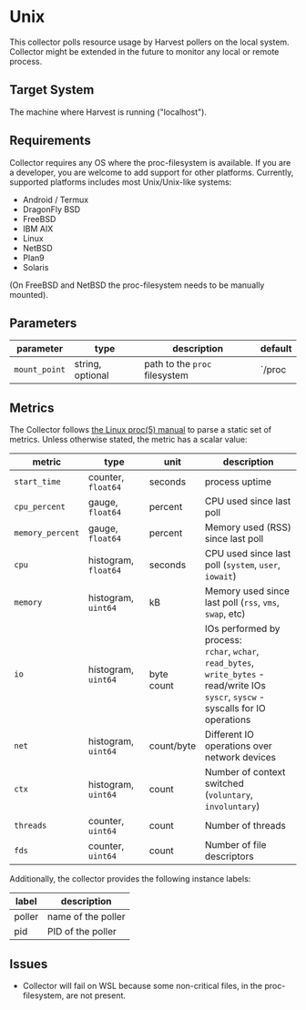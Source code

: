 # Unix

This collector polls resource usage by Harvest pollers on the local system. Collector might be extended in the future to
monitor any local or remote process.

## Target System

The machine where Harvest is running ("localhost").

## Requirements

Collector requires any OS where the proc-filesystem is available. If you are a developer, you are welcome to add support
for other platforms. Currently, supported platforms includes most Unix/Unix-like systems:

* Android / Termux
* DragonFly BSD
* FreeBSD
* IBM AIX
* Linux
* NetBSD
* Plan9
* Solaris

(On FreeBSD and NetBSD the proc-filesystem needs to be manually mounted).

## Parameters

| parameter     | type             | description                   | default |
|---------------|------------------|-------------------------------|---------|
| `mount_point` | string, optional | path to the `proc` filesystem | `/proc  |

## Metrics

The Collector follows [the Linux proc(5) manual](https://man7.org/linux/man-pages/man5/procfs.5.html) to parse a static
set of metrics. Unless otherwise stated, the metric has a scalar value:

| metric           | type                 | unit              | description                                                                                                                                  |
|------------------|----------------------|-------------------|----------------------------------------------------------------------------------------------------------------------------------------------|
| `start_time`     | counter, `float64`   | seconds           | process uptime                                                                                                                               |
| `cpu_percent`    | gauge, `float64`     | percent           | CPU used since last poll                                                                                                                     |
| `memory_percent` | gauge, `float64`     | percent           | Memory used (RSS) since last poll                                                                                                            |
| `cpu`            | histogram, `float64` | seconds           | CPU used since last poll (`system`, `user`, `iowait`)                                                                                        |
| `memory`         | histogram, `uint64`  | kB                | Memory used since last poll (`rss`, `vms`, `swap`, etc)                                                                                      |
| `io`             | histogram, `uint64`  | <br>byte<br>count | IOs performed by process:<br>`rchar`, `wchar`, `read_bytes`, `write_bytes` - read/write IOs<br>`syscr`, `syscw` - syscalls for IO operations |
| `net`            | histogram, `uint64`  | count/byte        | Different IO operations over network devices                                                                                                 |
| `ctx`            | histogram, `uint64`  | count             | Number of context switched (`voluntary`, `involuntary`)                                                                                      |
| `threads`        | counter, `uint64`    | count             | Number of threads                                                                                                                            |
| `fds`            | counter, `uint64`    | count             | Number of file descriptors                                                                                                                   |

Additionally, the collector provides the following instance labels:

| label  | description        |
|--------|--------------------|
| poller | name of the poller |
| pid    | PID of the poller  |

## Issues

* Collector will fail on WSL because some non-critical files, in the proc-filesystem, are not present.